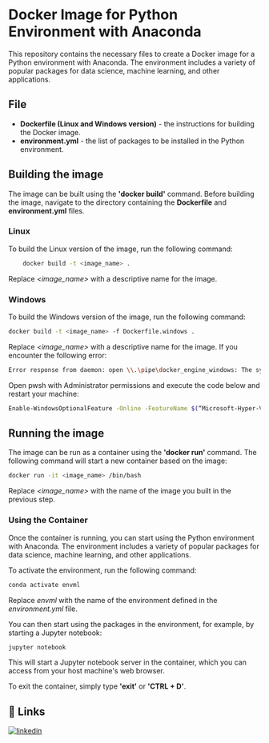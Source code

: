 
# Docker Image for Python Environment with Anaconda

This repository contains the necessary files to create a Docker image for a Python environment with Anaconda. The environment includes a variety of popular packages for data science, machine learning, and other applications.


## File
- **Dockerfile (Linux and Windows version)** - the instructions for building the Docker image.
- **environment.yml** - the list of packages to be installed in the Python environment.
## Building the image
The image can be built using the **'docker build'** command. Before building the image, navigate to the directory containing the **Dockerfile** and **environment.yml** files.

### Linux
To build the Linux version of the image, run the following command:
```bash
    docker build -t <image_name> .
```
Replace _<image_name>_ with a descriptive name for the image.

### Windows
To build the Windows version of the image, run the following command:
```bash
docker build -t <image_name> -f Dockerfile.windows .
```
Replace _<image_name>_ with a descriptive name for the image.
If you encounter the following error:
```bash
Error response from daemon: open \\.\pipe\docker_engine_windows: The system cannot find the file specified.
```
Open pwsh with Administrator permissions and execute the code below and restart your machine:
```bash
Enable-WindowsOptionalFeature -Online -FeatureName $(“Microsoft-Hyper-V”, “Containers”) -All
```
## Running the image

The image can be run as a container using the **'docker run'** command. The following command will start a new container based on the image:
```bash
docker run -it <image_name> /bin/bash
```
Replace _<image_name>_ with the name of the image you built in the previous step.

### Using the Container
Once the container is running, you can start using the Python environment with Anaconda. The environment includes a variety of popular packages for data science, machine learning, and other applications.

To activate the environment, run the following command:
```bash
conda activate envml
```
Replace _envml_ with the name of the environment defined in the _environment.yml_ file.

You can then start using the packages in the environment, for example, by starting a Jupyter notebook:
```bash
jupyter notebook
```
This will start a Jupyter notebook server in the container, which you can access from your host machine's web browser.

To exit the container, simply type **'exit'** or **'CTRL + D'**.

## 🔗 Links

[![linkedin](https://img.shields.io/badge/linkedin-0A66C2?style=for-the-badge&logo=linkedin&logoColor=white)](https://www.linkedin.com/in/elias-queiroga/)


